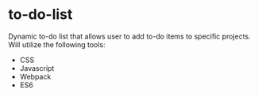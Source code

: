 # to-do-list
Dynamic to-do list that allows user to add to-do items to specific projects. Will utilize the following tools:

- CSS
- Javascript
- Webpack
- ES6